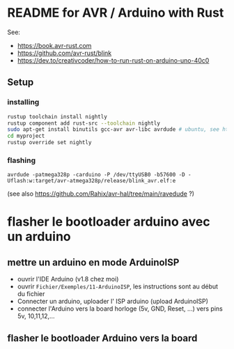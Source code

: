 # README for AVR / Arduino with Rust 

See: 
- https://book.avr-rust.com
- https://github.com/avr-rust/blink
- https://dev.to/creativcoder/how-to-run-rust-on-arduino-uno-40c0

## Setup

### installing

```bash
rustup toolchain install nightly
rustup component add rust-src --toolchain nightly
sudo apt-get install binutils gcc-avr avr-libc avrdude # ubuntu, see https://book.avr-rust.com/002.1-installing-required-third-party-tools.html
cd myproject
rustup override set nightly
```

### flashing 

	avrdude -patmega328p -carduino -P /dev/ttyUSB0 -b57600 -D -Uflash:w:target/avr-atmega328p/release/blink_avr.elf:e


(see also https://github.com/Rahix/avr-hal/tree/main/ravedude ?)

# flasher le bootloader arduino avec un arduino

## mettre un arduino en mode ArduinoISP
- ouvrir l'IDE Arduino (v1.8 chez moi)
- ouvrir `Fichier/Exemples/11-ArduinoISP`, les instructions sont au début du fichier
- Connecter un arduino, uploader l' ISP arduino (upload ArduinoISP)
- connecter l'Arduino vers la board horloge (5v, GND, Reset, ...) vers pins 5v, 10,11,12,...

## flasher le bootloader Arduino vers la board
